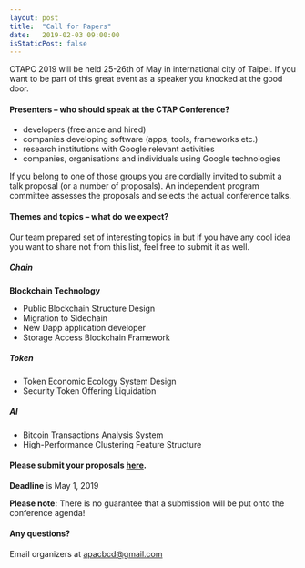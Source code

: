 ```yaml
---
layout: post
title:  "Call for Papers"
date:   2019-02-03 09:00:00
isStaticPost: false
---
```

CTAPC 2019 will be held 25-26th of May in international city of Taipei. If you want to be part of this great event as a speaker you knocked at the good door.

#### Presenters – who should speak at the CTAP Conference?

* developers (freelance and hired)
* companies developing software (apps, tools, frameworks etc.)
* research institutions with Google relevant activities
* companies, organisations and individuals using Google technologies

If you belong to one of those groups you are cordially invited to submit a talk proposal (or a number of proposals). An independent program committee assesses the proposals and selects the actual conference talks.<br/>

#### Themes and topics – what do we expect?
Our team prepared set of interesting topics in but if you have any cool idea you want to share not from this list, feel free to submit it as well.

##### Chain

__Blockchain Technology__

* Public Blockchain Structure Design
* Migration to Sidechain
* New Dapp application developer
* Storage Access Blockchain Framework

##### Token

* Token Economic Ecology System Design
* Security Token Offering Liquidation

##### AI

* Bitcoin Transactions Analysis System
* High-Performance Clustering Feature Structure


#### Please submit your proposals [here](https://easychair.org/conferences/?conf=ctapc2019).
__Deadline__ is May 1, 2019

__Please note:__ There is no guarantee that a submission will be put onto the conference agenda!<br/>

<!--
The program committee picks the most interesting talk proposals and informs the selected submitters until September 15, 2014.<br/>
-->

#### Any questions? 
Email organizers at [apacbcd@gmail.com](mailto:apacbcd@gmail.com)